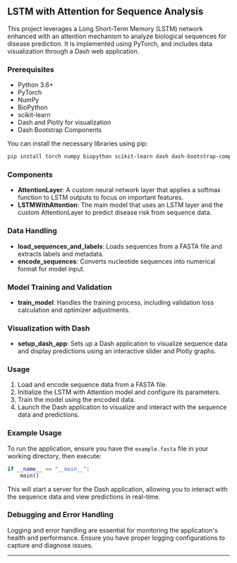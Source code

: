 ## LSTM with Attention for Sequence Analysis

This project leverages a Long Short-Term Memory (LSTM) network enhanced with an attention mechanism to analyze biological sequences for disease prediction. It is implemented using PyTorch, and includes data visualization through a Dash web application.

### Prerequisites

- Python 3.6+
- PyTorch
- NumPy
- BioPython
- scikit-learn
- Dash and Plotly for visualization
- Dash Bootstrap Components

You can install the necessary libraries using pip:
```bash
pip install torch numpy biopython scikit-learn dash dash-bootstrap-components plotly
```

### Components

- **AttentionLayer**: A custom neural network layer that applies a softmax function to LSTM outputs to focus on important features.
- **LSTMWithAttention**: The main model that uses an LSTM layer and the custom AttentionLayer to predict disease risk from sequence data.

### Data Handling

- **load_sequences_and_labels**: Loads sequences from a FASTA file and extracts labels and metadata.
- **encode_sequences**: Converts nucleotide sequences into numerical format for model input.

### Model Training and Validation

- **train_model**: Handles the training process, including validation loss calculation and optimizer adjustments.

### Visualization with Dash

- **setup_dash_app**: Sets up a Dash application to visualize sequence data and display predictions using an interactive slider and Plotly graphs.

### Usage

1. Load and encode sequence data from a FASTA file.
2. Initialize the LSTM with Attention model and configure its parameters.
3. Train the model using the encoded data.
4. Launch the Dash application to visualize and interact with the sequence data and predictions.

### Example Usage

To run the application, ensure you have the `example.fasta` file in your working directory, then execute:

```python
if __name__ == "__main__":
    main()
```

This will start a server for the Dash application, allowing you to interact with the sequence data and view predictions in real-time.

### Debugging and Error Handling

Logging and error handling are essential for monitoring the application's health and performance. Ensure you have proper logging configurations to capture and diagnose issues.

---


